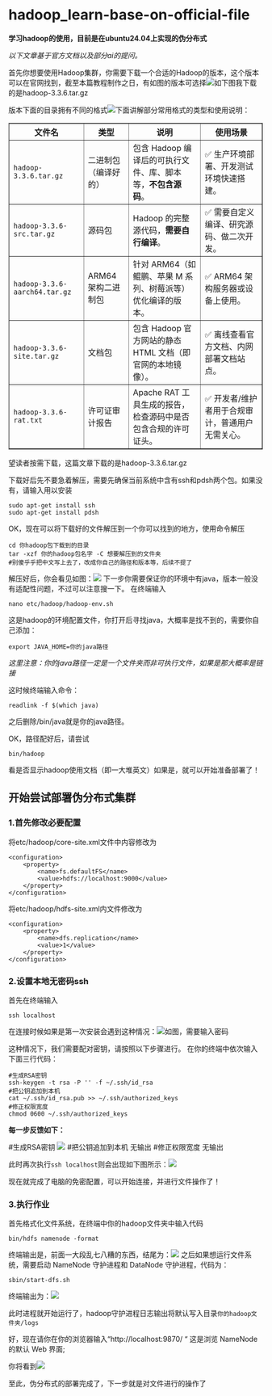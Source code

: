 # hadoop_learn-base-on-official-file
**学习hadoop的使用，目前是在ubuntu24.04上实现的伪分布式**

*以下文章基于官方文档以及部分ai的提问。*

首先你想要使用Hadoop集群，你需要下载一个合适的Hadoop的版本，这个版本可以在官网找到，截至本篇教程制作之日，有如图的版本可选择![如下图](./不同版本.png)我下载的是hadoop-3.3.6.tar.gz

版本下面的目录拥有不同的格式![](./下载版本.png)下面讲解部分常用格式的类型和使用说明：

<!-- 带边框的 Hadoop 3.3.6 文件对照表 -->
<table border="1" style="border-collapse: collapse; width: 100%;">
  <thead>
    <tr>
      <th>文件名</th>
      <th>类型</th>
      <th>说明</th>
      <th>使用场景</th>
    </tr>
  </thead>
  <tbody>
    <tr>
      <td><code>hadoop-3.3.6.tar.gz</code></td>
      <td>二进制包（编译好的）</td>
      <td>包含 Hadoop 编译后的可执行文件、库、脚本等，<strong>不包含源码</strong>。</td>
      <td>✅ 生产环境部署、开发测试环境快速搭建。</td>
    </tr>
    <tr>
      <td><code>hadoop-3.3.6-src.tar.gz</code></td>
      <td>源码包</td>
      <td>Hadoop 的完整源代码，<strong>需要自行编译</strong>。</td>
      <td>✅ 需要自定义编译、研究源码、做二次开发。</td>
    </tr>
    <tr>
      <td><code>hadoop-3.3.6-aarch64.tar.gz</code></td>
      <td>ARM64 架构二进制包</td>
      <td>针对 ARM64（如鲲鹏、苹果 M 系列、树莓派等）优化编译的版本。</td>
      <td>✅ ARM64 架构服务器或设备上使用。</td>
    </tr>
    <tr>
      <td><code>hadoop-3.3.6-site.tar.gz</code></td>
      <td>文档包</td>
      <td>包含 Hadoop 官方网站的静态 HTML 文档（即官网的本地镜像）。</td>
      <td>✅ 离线查看官方文档、内网部署文档站点。</td>
    </tr>
    <tr>
      <td><code>hadoop-3.3.6-rat.txt</code></td>
      <td>许可证审计报告</td>
      <td>Apache RAT 工具生成的报告，检查源码中是否包含合规的许可证头。</td>
      <td>✅ 开发者/维护者用于合规审计，普通用户无需关心。</td>
    </tr>
  </tbody>
</table>

望读者按需下载，这篇文章下载的是hadoop-3.3.6.tar.gz

下载好后先不要急着解压，需要先确保当前系统中含有ssh和pdsh两个包。如果没有，请输入用以安装
```
sudo apt-get install ssh
sudo apt-get install pdsh
```
OK，现在可以将下载好的文件解压到一个你可以找到的地方，使用命令解压
```
cd 你hadoop包下载到的目录
tar -xzf 你的hadoop包名字 -C 想要解压到的文件夹
#别傻乎乎把中文写上去了，改成你自己的路径和版本等，后续不提了
```
解压好后，你会看见如图：![](../解压后.png)
下一步你需要保证你的环境中有java，版本一般没有适配性问题，不过可以注意搜一下。
在终端输入
```
nano etc/hadoop/hadoop-env.sh
```
这是hadoop的环境配置文件，你打开后寻找java，大概率是找不到的，需要你自己添加：
```
export JAVA_HOME=你的java路径
```
*这里注意：你的java路径一定是一个文件夹而非可执行文件，如果是那大概率是链接*

这时候终端输入命令：
```
readlink -f $(which java) 
```
之后删除/bin/java就是你的java路径。

OK，路径配好后，请尝试
```
bin/hadoop
```
看是否显示hadoop使用文档（即一大堆英文）如果是，就可以开始准备部署了！

## 开始尝试部署伪分布式集群
### 1.首先修改必要配置
将etc/hadoop/core-site.xml文件中内容修改为
```
<configuration>
    <property>
        <name>fs.defaultFS</name>
        <value>hdfs://localhost:9000</value>
    </property>
</configuration>
```
将etc/hadoop/hdfs-site.xml内文件修改为
```
<configuration>
    <property>
        <name>dfs.replication</name>
        <value>1</value>
    </property>
</configuration>
```
### 2.设置本地无密码ssh
首先在终端输入
```
ssh localhost
```
在连接时候如果是第一次安装会遇到这种情况：![](需要密码.png)如图，需要输入密码

这种情况下，我们需要配对密钥，请按照以下步骤进行。
在你的终端中依次输入下面三行代码：
```
#生成RSA密钥
ssh-keygen -t rsa -P '' -f ~/.ssh/id_rsa
#把公钥追加到本机
cat ~/.ssh/id_rsa.pub >> ~/.ssh/authorized_keys
#修正权限宽度
chmod 0600 ~/.ssh/authorized_keys
```
**每一步反馈如下：**

#生成RSA密钥
![](密钥.png)
#把公钥追加到本机
无输出
#修正权限宽度
无输出

此时再次执行```ssh localhost```则会出现如下图所示：![](免密连接.png)

现在就完成了电脑的免密配置，可以开始连接，并进行文件操作了！

### 3.执行作业
首先格式化文件系统，在终端中你的hadoop文件夹中输入代码
```
bin/hdfs namenode -format
```
终端输出是，前面一大段乱七八糟的东西，结尾为：![](格式化.png)
之后如果想运行文件系统，需要启动 NameNode 守护进程和 DataNode 守护进程，代码为：
```
sbin/start-dfs.sh
```
终端输出为：![](守护进程.png)

此时进程就开始运行了，hadoop守护进程日志输出将默认写入目录```你的hadoop文件夹/logs```

好，现在请你在你的浏览器输入“http://localhost:9870/ “ 这是浏览 NameNode 的默认 Web 界面;

你将看到![](web.png)

至此，伪分布式的部署完成了，下一步就是对文件进行的操作了